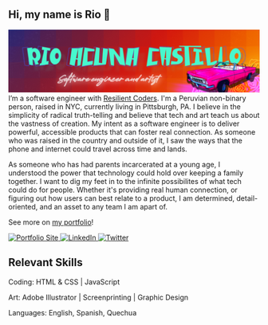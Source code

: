 ## Hi, my name is Rio 👋

<img src="gitbanner.png" alt="banner image of centered text Rio Acuna Castillo, with a pink convertible and neon roses in the right corner">
I’m a software engineer with <a href="https://resilientcoders.org">Resilient Coders</a>. I'm a Peruvian non-binary person, raised in NYC, currently living in Pittsburgh, PA. I believe in the simplicity of radical truth-telling and believe that tech and art teach us about the vastness of creation. My intent as a software engineer is to deliver powerful, accessible products that can foster real connection. As someone who was raised in the country and outside of it, I saw the ways that the phone and internet could travel across time and lands. 
<p></p>
As someone who has had parents incarcerated at a young age, I understood the power that technology could hold over keeping a family together. I want to dig my feet in to the infinite possibilites of what tech could do for people. Whether it's providing real human connection, or figuring out how users can best relate to a product, I am determined, detail-oriented, and an asset to any team I am apart of.
<p></p>
See more on <a href="https://riocastillo.netlify.app">my portfolio</a>!
  <p></p>
  <p align="left">
	<a target="_blank" href="https://riocastillo.netlify.app">
	  <img src="https://raw.githubusercontent.com/cafloyd/cafloyd/master/images/branded-link.png" width="30px;" alt="Portfolio Site" />
	</a>
	<a target="_blank" href="https://www.linkedin.com/in/rioacunacastillo">
	  <img src="https://raw.githubusercontent.com/cafloyd/cafloyd/master/images/branded-linkedin.png" width="30px;" alt="LinkedIn" />
	</a>
	<a target="_blank" href="https://twitter.com/rio_a_castillo">
	  <img src="https://raw.githubusercontent.com/cafloyd/cafloyd/master/images/branded-twitter.png" width="30px;" alt="Twitter" />
	</a>
  </p>  

## Relevant Skills 
Coding: HTML & CSS | JavaScript 

Art: Adobe Illustrator | Screenprinting | Graphic Design

Languages: English, Spanish, Quechua


 


